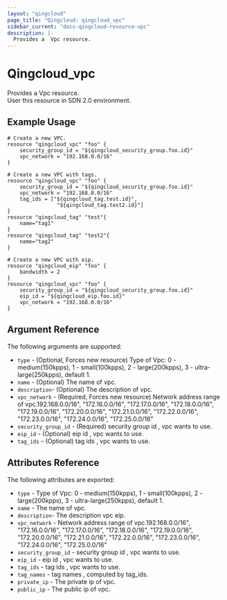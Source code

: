 ```yaml
---
layout: "qingcloud"
page_title: "Qingcloud: qingcloud_vpc"
sidebar_current: "docs-qingcloud-resource-vpc"
description: |-
  Provides a  Vpc resource.
---
```


# Qingcloud\_vpc

Provides a  Vpc resource.  
User this resource in SDN 2.0 environment.

## Example Usage

```
# Create a new VPC.
resource "qingcloud_vpc" "foo" {
	security_group_id = "${qingcloud_security_group.foo.id}"
	vpc_network = "192.168.0.0/16"
}
```
```
# Create a new VPC with tags.
resource "qingcloud_vpc" "foo" {
	security_group_id = "${qingcloud_security_group.foo.id}"
	vpc_network = "192.168.0.0/16"
	tag_ids = ["${qingcloud_tag.test.id}",
				"${qingcloud_tag.test2.id}"]
}
resource "qingcloud_tag" "test"{
	name="tag1"
}
resource "qingcloud_tag" "test2"{
	name="tag2"
}
```
```
# Create a new VPC with eip.
resource "qingcloud_eip" "foo" {
    bandwidth = 2
}
resource "qingcloud_vpc" "foo" {
	security_group_id = "${qingcloud_security_group.foo.id}"
	eip_id = "${qingcloud_eip.foo.id}"
	vpc_network = "192.168.0.0/16"
}
```
## Argument Reference

The following arguments are supported:

* `type` - (Optional, Forces new resource) Type of Vpc: 0 - medium(150kpps), 1 - small(100kpps), 2 - large(200kpps), 3 - ultra-large(250kpps), default 1.
* `name` - (Optional) The name of vpc.
* `description`- (Optional) The description of vpc.
* `vpc_network` - (Required, Forces new resource) Network address range of vpc.192.168.0.0/16", "172.16.0.0/16", "172.17.0.0/16",
                                                                               					"172.18.0.0/16", "172.19.0.0/16", "172.20.0.0/16", "172.21.0.0/16", "172.22.0.0/16",
                                                                               					"172.23.0.0/16", "172.24.0.0/16", "172.25.0.0/16"
* `security_group_id` - (Required) security group id , vpc wants to use.   
* `eip_id` - (Optional) eip id , vpc wants to use.                                                         
* `tag_ids` - (Optional) tag ids , vpc wants to use.
## Attributes Reference

The following attributes are exported:

* `type` - Type of Vpc: 0 - medium(150kpps), 1 - small(100kpps), 2 - large(200kpps), 3 - ultra-large(250kpps), default 1.
* `name` - The name of vpc.
* `description`- The description vpc eip.
* `vpc_network` - Network address range of vpc.192.168.0.0/16", "172.16.0.0/16", "172.17.0.0/16",
                                                                               					"172.18.0.0/16", "172.19.0.0/16", "172.20.0.0/16", "172.21.0.0/16", "172.22.0.0/16",
                                                                               					"172.23.0.0/16", "172.24.0.0/16", "172.25.0.0/16"
* `security_group_id` - security group id , vpc wants to use.
* `eip_id` - eip id , vpc wants to use.                                                         
* `tag_ids` - tag ids , vpc wants to use.
* `tag_names` - tag names , computed by tag_ids.
* `private_ip` - The private ip of vpc.
* `public_ip` - The public ip of vpc.
